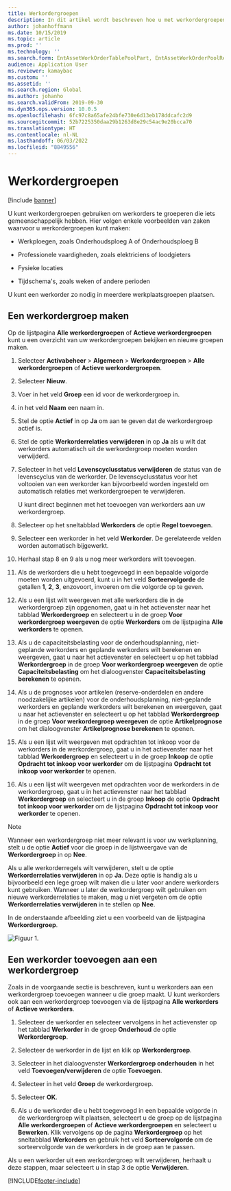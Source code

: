 ```yaml
---
title: Werkordergroepen
description: In dit artikel wordt beschreven hoe u met werkordergroepen in Activabeheer werkt.
author: johanhoffmann
ms.date: 10/15/2019
ms.topic: article
ms.prod: ''
ms.technology: ''
ms.search.form: EntAssetWorkOrderTablePoolPart, EntAssetWorkOrderPoolReferenceInfoPart, EntAssetWorkOrderPool, EntAssetWorkOrderPoolPreviewPart
audience: Application User
ms.reviewer: kamaybac
ms.custom: ''
ms.assetid: ''
ms.search.region: Global
ms.author: johanho
ms.search.validFrom: 2019-09-30
ms.dyn365.ops.version: 10.0.5
ms.openlocfilehash: 6fc97c8a65afe24bfe730e6d13eb178ddcafc2d9
ms.sourcegitcommit: 52b7225350daa29b1263d8e29c54ac9e20bcca70
ms.translationtype: HT
ms.contentlocale: nl-NL
ms.lasthandoff: 06/03/2022
ms.locfileid: "8849556"
---
```

# <a name="work-order-pools"></a>Werkordergroepen

[!include [banner](../../includes/banner.md)]


U kunt werkordergroepen gebruiken om werkorders te groeperen die iets gemeenschappelijk hebben. Hier volgen enkele voorbeelden van zaken waarvoor u werkordergroepen kunt maken:

- Werkploegen, zoals Onderhoudsploeg A of Onderhoudsploeg B  

- Professionele vaardigheden, zoals elektriciens of loodgieters  

- Fysieke locaties  

- Tijdschema's, zoals weken of andere perioden  

U kunt een werkorder zo nodig in meerdere werkplaatsgroepen plaatsen.


## <a name="create-a-work-order-pool"></a>Een werkordergroep maken

Op de lijstpagina **Alle werkordergroepen** of **Actieve werkordergroepen** kunt u een overzicht van uw werkordergroepen bekijken en nieuwe groepen maken.

1. Selecteer **Activabeheer** > **Algemeen** > **Werkordergroepen** > **Alle werkordergroepen** of **Actieve werkordergroepen**.

2. Selecteer **Nieuw**.

3. Voer in het veld **Groep** een id voor de werkordergroep in.

4. in het veld **Naam** een naam in.

5. Stel de optie **Actief** in op **Ja** om aan te geven dat de werkordergroep actief is.

6. Stel de optie **Werkorderrelaties verwijderen** in op **Ja** als u wilt dat werkorders automatisch uit de werkordergroep moeten worden verwijderd.

7. Selecteer in het veld **Levenscyclusstatus verwijderen** de status van de levenscyclus van de werkorder. De levenscyclusstatus voor het voltooien van een werkorder kan bijvoorbeeld worden ingesteld om automatisch relaties met werkordergroepen te verwijderen.

    U kunt direct beginnen met het toevoegen van werkorders aan uw werkordergroep.

8. Selecteer op het sneltabblad **Werkorders** de optie **Regel toevoegen**.

9. Selecteer een werkorder in het veld **Werkorder**. De gerelateerde velden worden automatisch bijgewerkt.

10. Herhaal stap 8 en 9 als u nog meer werkorders wilt toevoegen.

11. Als de werkorders die u hebt toegevoegd in een bepaalde volgorde moeten worden uitgevoerd, kunt u in het veld **Sorteervolgorde** de getallen **1**, **2**, **3**, enzovoort, invoeren om die volgorde op te geven.

12. Als u een lijst wilt weergeven met alle werkorders die in de werkordergroep zijn opgenomen, gaat u in het actievenster naar het tabblad **Werkordergroep** en selecteert u in de groep **Voor werkordergroep weergeven** de optie **Werkorders** om de lijstpagina **Alle werkorders** te openen.

13. Als u de capaciteitsbelasting voor de onderhoudsplanning, niet-geplande werkorders en geplande werkorders wilt berekenen en weergeven, gaat u naar het actievenster en selecteert u op het tabblad **Werkordergroep** in de groep **Voor werkordergroep weergeven** de optie **Capaciteitsbelasting** om het dialoogvenster **Capaciteitsbelasting berekenen** te openen.

14. Als u de prognoses voor artikelen (reserve-onderdelen en andere noodzakelijke artikelen) voor de onderhoudsplanning, niet-geplande werkorders en geplande werkorders wilt berekenen en weergeven, gaat u naar het actievenster en selecteert u op het tabblad **Werkordergroep** in de groep **Voor werkordergroep weergeven** de optie **Artikelprognose** om het dialoogvenster **Artikelprognose berekenen** te openen.

15. Als u een lijst wilt weergeven met opdrachten tot inkoop voor de werkorders in de werkordergroep, gaat u in het actievenster naar het tabblad **Werkordergroep** en selecteert u in de groep **Inkoop** de optie **Opdracht tot inkoop voor werkorder** om de lijstpagina **Opdracht tot inkoop voor werkorder** te openen.

16. Als u een lijst wilt weergeven met opdrachten voor de werkorders in de werkordergroep, gaat u in het actievenster naar het tabblad **Werkordergroep** en selecteert u in de groep **Inkoop** de optie **Opdracht tot inkoop voor werkorder** om de lijstpagina **Opdracht tot inkoop voor werkorder** te openen.

>[!NOTE]
>Wanneer een werkordergroep niet meer relevant is voor uw werkplanning, stelt u de optie **Actief** voor die groep in de lijstweergave van de **Werkordergroep** in op **Nee**.

Als u alle werkorderregels wilt verwijderen, stelt u de optie **Werkorderrelaties verwijderen** in op **Ja**. Deze optie is handig als u bijvoorbeeld een lege groep wilt maken die u later voor andere werkorders kunt gebruiken. Wanneer u later de werkordergroep wilt gebruiken om nieuwe werkorderrelaties te maken, mag u niet vergeten om de optie **Werkorderrelaties verwijderen** in te stellen op **Nee**.

In de onderstaande afbeelding ziet u een voorbeeld van de lijstpagina **Werkordergroep**.

![Figuur 1.](media/22-work-orders.png)


## <a name="add-a-work-order-to-a-work-order-pool"></a>Een werkorder toevoegen aan een werkordergroep

Zoals in de voorgaande sectie is beschreven, kunt u werkorders aan een werkordergroep toevoegen wanneer u die groep maakt. U kunt werkorders ook aan een werkordergroep toevoegen via de lijstpagina **Alle werkorders** of **Actieve werkorders**.

1. Selecteer de werkorder en selecteer vervolgens in het actievenster op het tabblad **Werkorder** in de groep **Onderhoud** de optie **Werkordergroep**.

2. Selecteer de werkorder in de lijst en klik op **Werkordergroep**.

3. Selecteer in het dialoogvenster **Werkordergroep onderhouden** in het veld **Toevoegen/verwijderen** de optie **Toevoegen**.

4. Selecteer in het veld **Groep** de werkordergroep.

5. Selecteer **OK**.

6. Als u de werkorder die u hebt toegevoegd in een bepaalde volgorde in de werkordergroep wilt plaatsen, selecteert u de groep op de lijstpagina **Alle werkordergroepen** of **Actieve werkordergroepen** en selecteert u **Bewerken**. Klik vervolgens op de pagina **Werkordergroep** op het sneltabblad **Werkorders** en gebruik het veld **Sorteervolgorde** om de sorteervolgorde van de werkorders in de groep aan te passen.

Als u een werkorder uit een werkordergroep wilt verwijderen, herhaalt u deze stappen, maar selecteert u in stap 3 de optie **Verwijderen**.



[!INCLUDE[footer-include](../../../includes/footer-banner.md)]